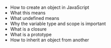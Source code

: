 - How to create an object in JavaScript
- What this means
- What undefined means
- Why the variable type and scope is important
- What is a closure
- What is a prototype
- How to inherit an object from another